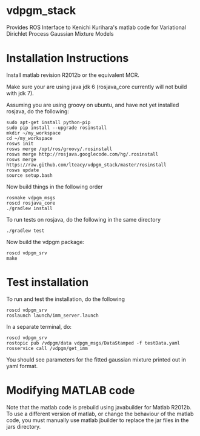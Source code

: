vdpgm_stack
===========

Provides ROS Interface to Kenichi Kurihara's matlab code for Variational Dirichlet Process Gaussian Mixture Models

Installation Instructions
=========================
Install matlab revision R2012b or the equivalent MCR.

Make sure your are using java jdk 6 (rosjava_core currently will not build with jdk 7).

Assuming you are using groovy on ubuntu, and have not yet installed rosjava, do the following:

    sudo apt-get install python-pip
    sudo pip install --upgrade rosinstall
    mkdir ~/my_workspace
    cd ~/my_workspace
    rosws init
    rosws merge /opt/ros/groovy/.rosinstall
    rosws merge http://rosjava.googlecode.com/hg/.rosinstall
    rosws merge https://raw.github.com/lteacy/vdpgm_stack/master/rosinstall
    rosws update
    source setup.bash

Now build things in the following order

    rosmake vdpgm_msgs
    roscd rosjava_core
    ./gradlew install

To run tests on rosjava, do the following in the same directory

    ./gradlew test

Now build the vdpgm package:

    roscd vdpgm_srv
    make

Test installation
=================
To run and test the installation, do the following

    roscd vdpgm_srv
    roslaunch launch/imm_server.launch
    
In a separate terminal, do:

    roscd vdpgm_srv
    rostopic pub /vdpgm/data vdpgm_msgs/DataStamped -f testData.yaml
    rosservice call /vdpgm/get_imm

You should see parameters for the fitted gaussian mixture printed out in yaml format.

Modifying MATLAB code
=====================
Note that the matlab code is prebuild using javabuilder for Matlab R2012b.
To use a different version of matlab, or change the behaviour of the matlab code, you must manually use matlab jbuilder
to replace the jar files in the jars directory.


